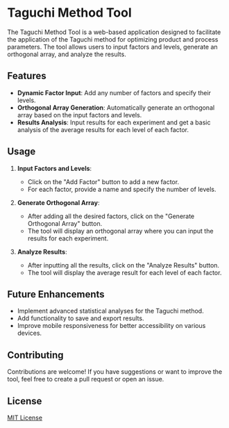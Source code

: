 # Taguchi Method Tool

The Taguchi Method Tool is a web-based application designed to facilitate the application of the Taguchi method for optimizing product and process parameters. The tool allows users to input factors and levels, generate an orthogonal array, and analyze the results.

## Features

- **Dynamic Factor Input**: Add any number of factors and specify their levels.
- **Orthogonal Array Generation**: Automatically generate an orthogonal array based on the input factors and levels.
- **Results Analysis**: Input results for each experiment and get a basic analysis of the average results for each level of each factor.

## Usage

1. **Input Factors and Levels**:
   - Click on the "Add Factor" button to add a new factor.
   - For each factor, provide a name and specify the number of levels.

2. **Generate Orthogonal Array**:
   - After adding all the desired factors, click on the "Generate Orthogonal Array" button.
   - The tool will display an orthogonal array where you can input the results for each experiment.

3. **Analyze Results**:
   - After inputting all the results, click on the "Analyze Results" button.
   - The tool will display the average result for each level of each factor.

## Future Enhancements

- Implement advanced statistical analyses for the Taguchi method.
- Add functionality to save and export results.
- Improve mobile responsiveness for better accessibility on various devices.

## Contributing

Contributions are welcome! If you have suggestions or want to improve the tool, feel free to create a pull request or open an issue.

## License

[MIT License](LICENSE)
